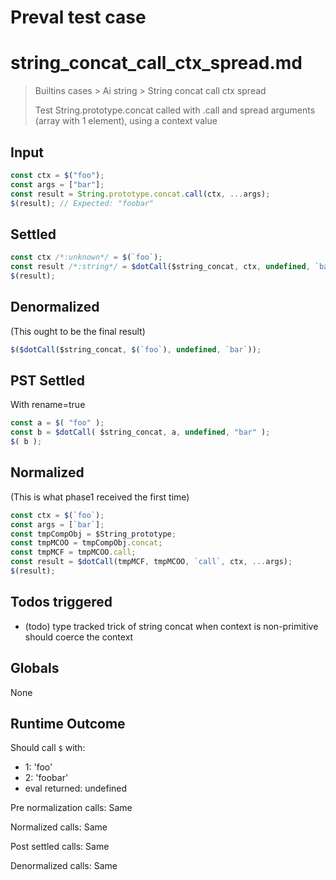 # Preval test case

# string_concat_call_ctx_spread.md

> Builtins cases > Ai string > String concat call ctx spread
>
> Test String.prototype.concat called with .call and spread arguments (array with 1 element), using a context value

## Input

`````js filename=intro
const ctx = $("foo");
const args = ["bar"];
const result = String.prototype.concat.call(ctx, ...args);
$(result); // Expected: "foobar"
`````


## Settled


`````js filename=intro
const ctx /*:unknown*/ = $(`foo`);
const result /*:string*/ = $dotCall($string_concat, ctx, undefined, `bar`);
$(result);
`````


## Denormalized
(This ought to be the final result)

`````js filename=intro
$($dotCall($string_concat, $(`foo`), undefined, `bar`));
`````


## PST Settled
With rename=true

`````js filename=intro
const a = $( "foo" );
const b = $dotCall( $string_concat, a, undefined, "bar" );
$( b );
`````


## Normalized
(This is what phase1 received the first time)

`````js filename=intro
const ctx = $(`foo`);
const args = [`bar`];
const tmpCompObj = $String_prototype;
const tmpMCOO = tmpCompObj.concat;
const tmpMCF = tmpMCOO.call;
const result = $dotCall(tmpMCF, tmpMCOO, `call`, ctx, ...args);
$(result);
`````


## Todos triggered


- (todo) type tracked trick of string concat when context is non-primitive should coerce the context


## Globals


None


## Runtime Outcome


Should call `$` with:
 - 1: 'foo'
 - 2: 'foobar'
 - eval returned: undefined

Pre normalization calls: Same

Normalized calls: Same

Post settled calls: Same

Denormalized calls: Same
